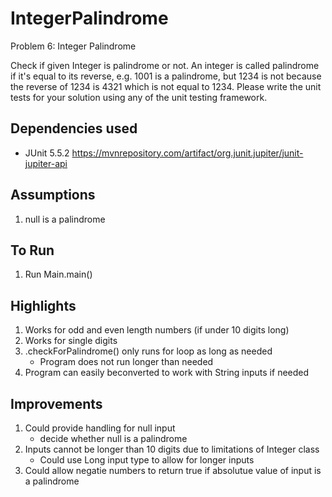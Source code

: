 # IntegerPalindrome

Problem 6: Integer Palindrome

Check if given Integer is palindrome or not. An integer is called palindrome if it's equal to its reverse, e.g. 1001 is a palindrome, but 1234 is not because the reverse of 1234 is 4321 which is not equal to 1234.
Please write the unit tests for your solution using any of the unit testing framework.

## Dependencies used
* JUnit 5.5.2 https://mvnrepository.com/artifact/org.junit.jupiter/junit-jupiter-api

## Assumptions
1. null is a palindrome

## To Run
1. Run Main.main()

## Highlights
1. Works for odd and even length numbers (if under 10 digits long)
2. Works for single digits
3. .checkForPalindrome() only runs for loop as long as needed
   * Program does not run longer than needed
4. Program can easily beconverted to work with String inputs if needed

## Improvements
1. Could provide handling for null input 
   * decide whether null is a palindrome
2. Inputs cannot be longer than 10 digits due to limitations of Integer class
   * Could use Long input type to allow for longer inputs
3. Could allow negatie numbers to return true if absolutue value of input is a palindrome
